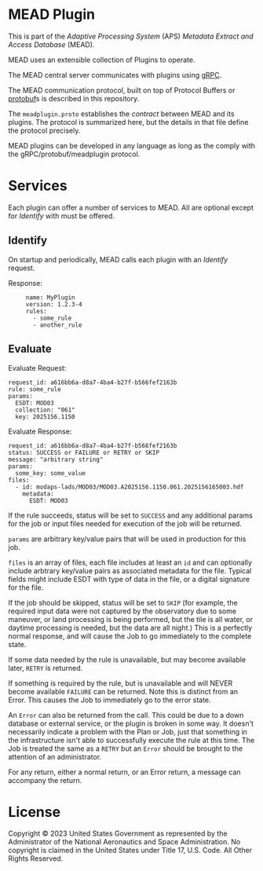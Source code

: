 # MEAD Plugin

This is part of the _Adaptive Processing System_ (APS) _Metadata Extract and Access Database_ (MEAD).

MEAD uses an extensible collection of Plugins to operate.

The MEAD central server communicates with plugins using [gRPC](https://grpc.io).

The MEAD communication protocol, built on top of Protocol Buffers or [protobuf](https://protobuf.dev/)s is
described in this repository.

The ```meadplugin.proto``` establishes the *contract* between MEAD and its plugins.  The protocol is 
summarized here, but the details in that file define the protocol precisely.

MEAD plugins can be developed in any language as long as the comply with the gRPC/protobuf/meadplugin protocol.

# Services

Each plugin can offer a number of services to MEAD.  All are optional except for _Identify_ with must be offered.

## Identify

On startup and periodically, MEAD calls each plugin with an _Identify_ request.

Response:
```
     name: MyPlugin
     version: 1.2.3-4
     rules:
       - some_rule
       - another_rule 
```

## Evaluate

Evaluate Request:
```
request_id: a616bb6a-d8a7-4ba4-b27f-b566fef2163b
rule: some_rule
params:
  ESDT: MOD03
  collection: "061"
  key: 2025156.1150
```

Evaluate Response:
```
request_id: a616bb6a-d8a7-4ba4-b27f-b566fef2163b
status: SUCCESS or FAILURE or RETRY or SKIP
message: "arbitrary string"
params:
  some_key: some_value
files:
  - id: modaps-lads/MOD03/MOD03.A2025156.1150.061.2025156165003.hdf
    metadata:
      ESDT: MOD03
```

If the rule succeeds, status will be set to ```SUCCESS``` and any additional params for the job
or input files needed for execution of the job will be returned.

```params``` are arbitrary key/value pairs that will be used in production for this job.

```files``` is an array of files, each file includes at least an ```id``` and can optionally include
arbtrary key/value pairs as associated metadata for the file.  Typical fields might include ESDT
with type of data in the file, or a digital signature for the file.

If the job should be skipped, status will be set to ```SKIP``` (for example, the required input
data were not captured by the observatory due to some maneuver, or land processing is being
performed, but the tile is all water, or daytime processing is needed, but the data are all night.)
This is a perfectly normal response, and will cause the Job to go immediately to the complete state.

If some data needed by the rule is unavailable, but may become available later, ```RETRY``` is
returned. 

If something is required by the rule, but is unavailable and will NEVER become available ```FAILURE```
can be returned.   Note this is distinct from an Error.  This causes the Job to immediately go to
the error state.

An ```Error``` can also be returned from the call.  This could be due to a down database or
external service, or the plugin is broken in some way.  It doesn't necessarily indicate a problem
with the Plan or Job, just that something in the infrastructure isn't able to successfully execute
the rule at this time.  The Job is treated the same as a ```RETRY``` but an ```Error``` should be brought
to the attention of an administrator.

For any return, either a normal return, or an Error return, a message can accompany the return.

# License
Copyright © 2023 United States Government as represented by the Administrator 
of the National Aeronautics and Space Administration. No copyright is claimed 
in the United States under Title 17, U.S. Code. All Other Rights Reserved.
